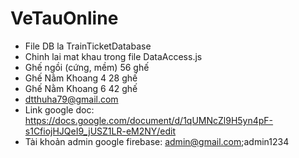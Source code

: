 # VeTauOnline
- File DB la TrainTicketDatabase
- Chinh lai mat khau trong file DataAccess.js
- Ghế ngồi (cứng, mềm) 56 ghế
- Ghế Nằm Khoang 4 28 ghế
- Ghế Nằm Khoang 6 42 ghế
- dtthuha79@gmail.com
- Link google doc: https://docs.google.com/document/d/1qUMNcZl9H5yn4pF-s1CfiojHJQeI9_jUSZ1LR-eM2NY/edit
- Tài khoản admin google firebase: admin@gmail.com;admin1234
